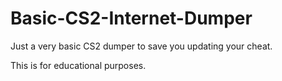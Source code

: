 # Basic-CS2-Internet-Dumper

Just a very basic CS2 dumper to save you updating your cheat.

This is for educational purposes.
